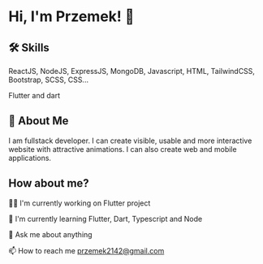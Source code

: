 
# Hi, I'm Przemek! 👋


## 🛠 Skills
ReactJS, NodeJS, ExpressJS, MongoDB, Javascript, HTML, TailwindCSS, Bootstrap, SCSS, CSS...

Flutter and dart
## 🚀 About Me
I am fullstack developer. I can create visible, usable and more interactive website with attractive animations. I can also create web and mobile applications.
## How about me?
👩‍💻 I'm currently working on Flutter project

🧠 I'm currently learning Flutter, Dart, Typescript and Node

💬 Ask me about anything

📫 How to reach me przemek2142@gmail.com

